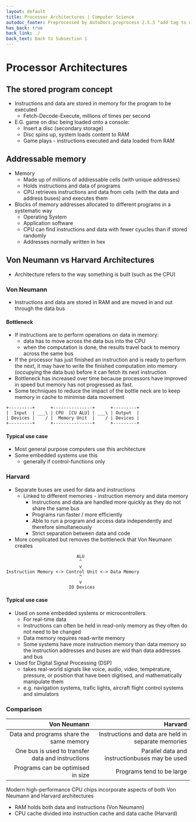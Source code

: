 ```yaml
---
layout: default
title: Processor Architectures | Computer Science
autodoc_footer: Preprocessed by AutoDocs.preprocess 2.5.3 "add tag to make &lt;base&gt; work" ⓒ Starwort, 2020
has_back: true
back_link: ./
back_text: Back to Subsection 1
---
```


# Processor Architectures

## The stored program concept

- Instructions and data are stored in memory for the program to be executed
  - Fetch-Decode-Execute, millions of times per second
- E.G. game on disc being loaded onto a console:
  - Insert a disc (secondary storage)
  - Disc spins up, system loads content to RAM
  - Game plays - instructions executed and data loaded from RAM

## Addressable memory

- Memory
  - Made up of millions of addressable cells (with unique addresses)
  - Holds instructions and data of programs
  - CPU retrieves instructions and data from cells (with the data and address buses) and executes them
- Blocks of memory addresses allocated to different programs in a systematic way
  - Operating System
  - Application software
  - CPU can find instructions and data with fewer cyucles than if stored randomly
  - Addresses normally written in hex

## Von Neumann vs Harvard Architectures

- Architecture refers to the way something is built (such as the CPU)

### Von Neumann

- Instructions and data are stored in RAM and are moved in and out through the data bus

#### Bottleneck

- If instructions are to perform operations on data in memory:
  - data has to move across the data bus into the CPU
  - when the computation is done, the results travel back to memory across the same bus
- If the processor has just finished an instruction and is ready to perform the next, it may have to write the finished computation into memory (occupying the data bus) before it can fetch its next instruction
- Bottleneck has increased over time because processors have improved in speed but memory has not progressed as fast.
- Some techniques to reduce the impact of the bottle neck are to keep memory in cache to minimise data movement

```text
+---------+      +---------------+      +---------+
|  Input  | ___\ | CPU  [CU ALU] | ___\ | Output  |
| Devices |    / |  Memory Unit  |    / | Devices |
+---------+      +---------------+      +---------+
```

#### Typical use case

- Most general purpose computers use this architecture
- Some embedded systems use this
  - generally if control-functions only

### Harvard

- Separate buses are used for data and instructions
  - Linked to different memories - instruction memory and data memory
    - Instructions and data are handled more quickly as they do not share the same bus
    - Programs run faster / more efficiently
    - Able to run a program and access data independently and therefore simultaneously
    - Strict separation between data and code
- More complicated but removes the bottleneck that Von Neumann creates

```text
                           ALU
                            ^
                            v
Instruction Memory <-> Control Unit <-> Data Memory
                            ^
                            v
                        IO Devices
```

#### Typical use case

- Used on some embedded systems or microcontrollers
  - For real-time data
  - Instructions can often be held in read-only memory as they often do not need to be changed
  - Data memory requires read-write memory
  - Some systems have more instruction memory than data memory so the instruction addresses and buses are wid than data addresses and bus
- Used for Digital Signal Processing (DSP)
  - takes real-world signals like voice, audio, video, temperature, pressure, or position that have been digitised, and mathematically manipulate them
  - e.g. navigation systems, trafic lights, aircraft flight control systems and simulators

### Comparison

Von Neumann | Harvard
---: | ---:
Data and programs share the same memory | Instructions and data are held in separate memories |
One bus is used to transfer data and instructions | Parallel data and instructionbuses may be used
Programs can be optimised in size | Programs tend to be large

Modern high-performance CPU chips incorporate aspects of both Von Neumann and Harvard architectures

- RAM holds both data and instructions (Von Neumann)
- CPU cache divided into instruction cache and data cache (Harvard)
